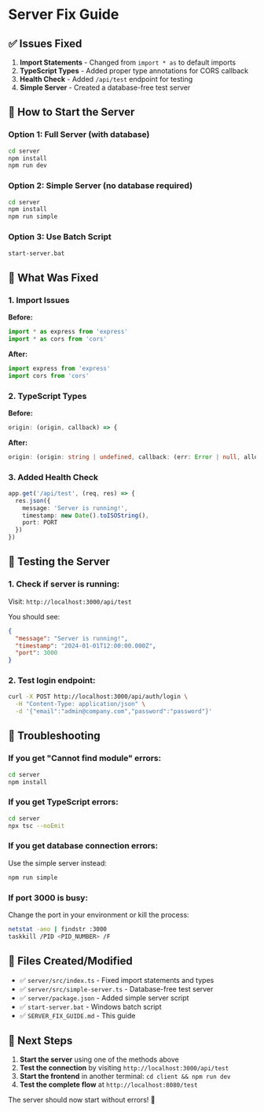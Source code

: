 # Server Fix Guide

## ✅ Issues Fixed

1. **Import Statements** - Changed from `import * as` to default imports
2. **TypeScript Types** - Added proper type annotations for CORS callback
3. **Health Check** - Added `/api/test` endpoint for testing
4. **Simple Server** - Created a database-free test server

## 🚀 How to Start the Server

### Option 1: Full Server (with database)
```bash
cd server
npm install
npm run dev
```

### Option 2: Simple Server (no database required)
```bash
cd server
npm install
npm run simple
```

### Option 3: Use Batch Script
```bash
start-server.bat
```

## 🔧 What Was Fixed

### 1. Import Issues
**Before:**
```typescript
import * as express from 'express'
import * as cors from 'cors'
```

**After:**
```typescript
import express from 'express'
import cors from 'cors'
```

### 2. TypeScript Types
**Before:**
```typescript
origin: (origin, callback) => {
```

**After:**
```typescript
origin: (origin: string | undefined, callback: (err: Error | null, allow?: boolean) => void) => {
```

### 3. Added Health Check
```typescript
app.get('/api/test', (req, res) => {
  res.json({ 
    message: 'Server is running!', 
    timestamp: new Date().toISOString(),
    port: PORT 
  })
})
```

## 🧪 Testing the Server

### 1. Check if server is running:
Visit: `http://localhost:3000/api/test`

You should see:
```json
{
  "message": "Server is running!",
  "timestamp": "2024-01-01T12:00:00.000Z",
  "port": 3000
}
```

### 2. Test login endpoint:
```bash
curl -X POST http://localhost:3000/api/auth/login \
  -H "Content-Type: application/json" \
  -d '{"email":"admin@company.com","password":"password"}'
```

## 🐛 Troubleshooting

### If you get "Cannot find module" errors:
```bash
cd server
npm install
```

### If you get TypeScript errors:
```bash
cd server
npx tsc --noEmit
```

### If you get database connection errors:
Use the simple server instead:
```bash
npm run simple
```

### If port 3000 is busy:
Change the port in your environment or kill the process:
```bash
netstat -ano | findstr :3000
taskkill /PID <PID_NUMBER> /F
```

## 📁 Files Created/Modified

- ✅ `server/src/index.ts` - Fixed import statements and types
- ✅ `server/src/simple-server.ts` - Database-free test server
- ✅ `server/package.json` - Added simple server script
- ✅ `start-server.bat` - Windows batch script
- ✅ `SERVER_FIX_GUIDE.md` - This guide

## 🎯 Next Steps

1. **Start the server** using one of the methods above
2. **Test the connection** by visiting `http://localhost:3000/api/test`
3. **Start the frontend** in another terminal: `cd client && npm run dev`
4. **Test the complete flow** at `http://localhost:8080/test`

The server should now start without errors! 🎉
